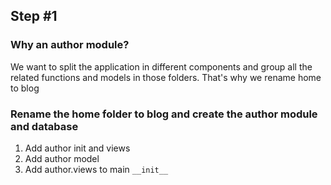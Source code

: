 ## Step #1

### Why an author module?
We want to split the application in different components and group all the related functions and models in those folders. That's why we rename home to blog

### Rename the home folder to blog and create the author module and database
1. Add author init and views
1. Add author model
1. Add author.views to main ```__init__```
